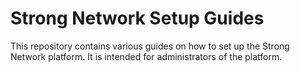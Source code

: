 # Strong Network Setup Guides

This repository contains various guides on how to set up the Strong Network platform. It is intended for administrators of the platform.


